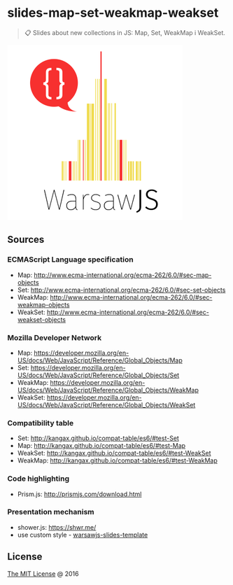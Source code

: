 # slides-map-set-weakmap-weakset

> :clipboard: Slides about new collections in JS: Map, Set, WeakMap i WeakSet. 

![Logo](/pictures/logo/warsawjs-logo-light.png)

## Sources

### ECMAScript Language specification

* Map: http://www.ecma-international.org/ecma-262/6.0/#sec-map-objects
* Set: http://www.ecma-international.org/ecma-262/6.0/#sec-set-objects
* WeakMap: http://www.ecma-international.org/ecma-262/6.0/#sec-weakmap-objects
* WeakSet: http://www.ecma-international.org/ecma-262/6.0/#sec-weakset-objects

### Mozilla Developer Network

* Map: https://developer.mozilla.org/en-US/docs/Web/JavaScript/Reference/Global_Objects/Map
* Set: https://developer.mozilla.org/en-US/docs/Web/JavaScript/Reference/Global_Objects/Set
* WeakMap: https://developer.mozilla.org/en-US/docs/Web/JavaScript/Reference/Global_Objects/WeakMap
* WeakSet: https://developer.mozilla.org/en-US/docs/Web/JavaScript/Reference/Global_Objects/WeakSet

### Compatibility table

* Set: http://kangax.github.io/compat-table/es6/#test-Set
* Map: http://kangax.github.io/compat-table/es6/#test-Map
* WeakSet: http://kangax.github.io/compat-table/es6/#test-WeakSet
* WeakMap: http://kangax.github.io/compat-table/es6/#test-WeakMap

### Code highlighting

* Prism.js: http://prismjs.com/download.html

### Presentation mechanism

* shower.js: https://shwr.me/
* use custom style - [warsawjs-slides-template](https://github.com/warsawjs/warsawjs-slides-template)

## License

[The MIT License](http://piecioshka.mit-license.org) @ 2016
